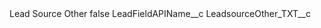 <?xml version="1.0" encoding="UTF-8"?>
<CustomMetadata xmlns="http://soap.sforce.com/2006/04/metadata" xmlns:xsi="http://www.w3.org/2001/XMLSchema-instance" xmlns:xsd="http://www.w3.org/2001/XMLSchema">
    <label>Lead Source Other</label>
    <protected>false</protected>
    <values>
        <field>LeadFieldAPIName__c</field>
        <value xsi:type="xsd:string">LeadsourceOther_TXT__c</value>
    </values>
</CustomMetadata>

